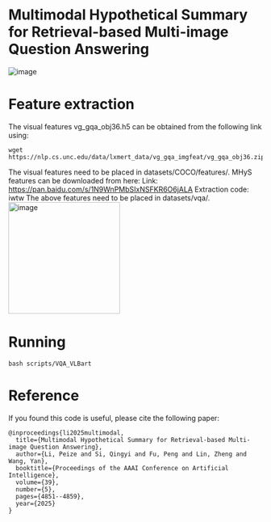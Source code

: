 # Multimodal Hypothetical Summary for Retrieval-based Multi-image Question Answering
![image](https://github.com/user-attachments/assets/4cbff592-d6a8-4fba-a14d-c06bce076d01)

# Feature extraction
The visual features vg_gqa_obj36.h5 can be obtained from the following link using:
```
wget https://nlp.cs.unc.edu/data/lxmert_data/vg_gqa_imgfeat/vg_gqa_obj36.zip
```
The visual features need to be placed in datasets/COCO/features/.
MHyS features can be downloaded from here:
Link: https://pan.baidu.com/s/1N9WnPMbSIxNSFKR6O6jALA
Extraction code: iwtw The above features need to be placed in datasets/vqa/.
<img width="221" alt="image" src="https://github.com/user-attachments/assets/3ebff814-3bb2-41ea-9fc9-77f5aa2b1527" />

# Running
```
bash scripts/VQA_VLBart
```

# Reference
If you found this code is useful, please cite the following paper:
```
@inproceedings{li2025multimodal,
  title={Multimodal Hypothetical Summary for Retrieval-based Multi-image Question Answering},
  author={Li, Peize and Si, Qingyi and Fu, Peng and Lin, Zheng and Wang, Yan},
  booktitle={Proceedings of the AAAI Conference on Artificial Intelligence},
  volume={39},
  number={5},
  pages={4851--4859},
  year={2025}
}
```
